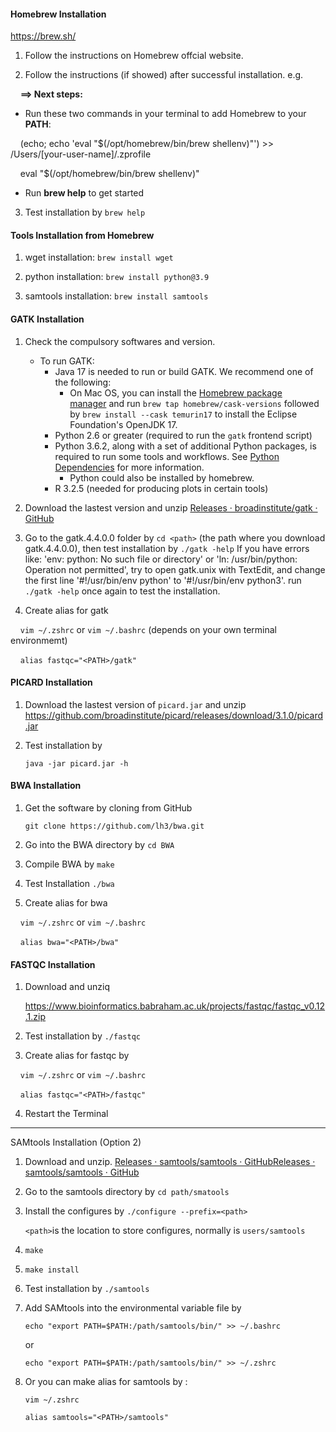 #### Homebrew Installation

https://brew.sh/

1. Follow the instructions on Homebrew offcial website.  

2. Follow the instructions (if showed) after successful installation.  e.g. 

    **==> Next steps:**

- Run these two commands in your terminal to add Homebrew to your **PATH**:

    (echo; echo 'eval "$(/opt/homebrew/bin/brew shellenv)"') >> /Users/[your-user-name]/.zprofile

    eval "$(/opt/homebrew/bin/brew shellenv)"

- Run **brew help** to get started

3. Test installation by `brew help`





#### Tools Installation from Homebrew

1. wget installation: `brew install wget`

2. python installation: `brew install python@3.9`

3. samtools installation: `brew install samtools`




#### GATK Installation

1. Check the compulsory softwares and version.  
   
   - To run GATK:
     - Java 17 is needed to run or build GATK. We recommend one of the following:
       - On Mac OS, you can install the [Homebrew package manager](https://brew.sh/) and run `brew tap homebrew/cask-versions` followed by `brew install --cask temurin17` to install the Eclipse Foundation's OpenJDK 17.
     - Python 2.6 or greater (required to run the `gatk` frontend script)
     - Python 3.6.2, along with a set of additional Python packages, is required to run some tools and workflows. See [Python Dependencies](https://github.com/broadinstitute/gatk#python) for more information. 
       - Python could also be installed by homebrew. 
     - R 3.2.5 (needed for producing plots in certain tools)

2. Download the lastest version and unzip [Releases · broadinstitute/gatk · GitHub](https://github.com/broadinstitute/gatk/releases)
3. Go to the gatk.4.4.0.0 folder by `cd <path>` (the path where you download gatk.4.4.0.0), then test installation by `./gatk -help`
   If you have errors like:
   'env: python: No such file or directory' or 'ln: /usr/bin/python: Operation not permitted',
   try to open gatk.unix with TextEdit, and change the first line '#!/usr/bin/env python' to '#!/usr/bin/env python3'.
   run `./gatk -help` once again to test the installation. 
5. Create alias for gatk

    `vim ~/.zshrc` or `vim ~/.bashrc`   (depends on your own terminal environmemt)

    `alias fastqc="<PATH>/gatk"`

#### 

#### 

#### PICARD Installation

1. Download the lastest version of `picard.jar` and unzip https://github.com/broadinstitute/picard/releases/download/3.1.0/picard.jar

2. Test installation by
   
   `java -jar picard.jar -h`
   
#### 

#### BWA Installation

1. Get the software by cloning from GitHub
   
    `git clone https://github.com/lh3/bwa.git`

2. Go into the BWA directory  by `cd BWA`

3. Compile BWA by `make`

4. Test Installation `./bwa`

5. Create alias for bwa

    `vim ~/.zshrc` or `vim ~/.bashrc`

    `alias bwa="<PATH>/bwa"`

#### 



#### FASTQC Installation

1. Download and unziq
   
   https://www.bioinformatics.babraham.ac.uk/projects/fastqc/fastqc_v0.12.1.zip

2. Test installation by `./fastqc`
3. Create alias for fastqc by 

    `vim ~/.zshrc` or `vim ~/.bashrc`

    `alias fastqc="<PATH>/fastqc"`

4. Restart the Terminal 

******







SAMtools Installation (Option 2)

1. Download and unzip. [Releases · samtools/samtools · GitHub](https://github.com/samtools/samtools/releases/)[Releases · samtools/samtools · GitHub](https://github.com/samtools/samtools/releases/)

2. Go to the samtools directory by `cd path/smatools`

3. Install the configures by `./configure --prefix=<path>`
   
   `<path>`is the location to store configures, normally is `users/samtools`

4. `make`

5. `make install`

6. Test installation by `./samtools`

7. Add SAMtools into the environmental variable file by
   
   `echo "export PATH=$PATH:/path/samtools/bin/" >> ~/.bashrc`
   
   or
   
   `echo "export PATH=$PATH:/path/samtools/bin/" >> ~/.zshrc`

8. Or you can make alias for samtools by :
   
   `vim ~/.zshrc`
   
   `alias samtools="<PATH>/samtools"`
